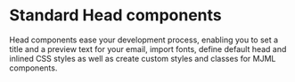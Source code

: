 # Standard Head components

Head components ease your development process, enabling you to set a title and a preview text for your email, import fonts, define default head and inlined CSS styles as well as create custom styles and classes for MJML components.
